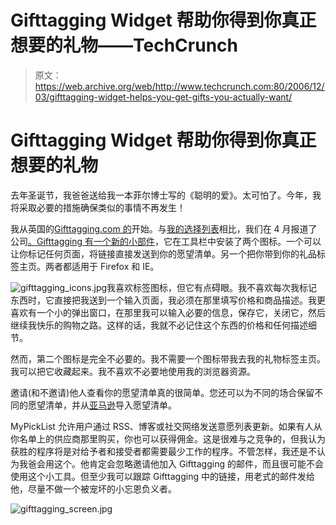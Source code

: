 # Gifttagging Widget 帮助你得到你真正想要的礼物——TechCrunch

> 原文：<https://web.archive.org/web/http://www.techcrunch.com:80/2006/12/03/gifttagging-widget-helps-you-get-gifts-you-actually-want/>

# Gifttagging Widget 帮助你得到你真正想要的礼物

去年圣诞节，我爸爸送给我一本菲尔博士写的《聪明的爱》。太可怕了。今年，我将采取必要的措施确保类似的事情不再发生！

我从英国的[Gifttagging.com 的](https://web.archive.org/web/20210306181734/http://www.gifttagging.com/)开始。与[我的选择列表](https://web.archive.org/web/20210306181734/http://www.mypicklist.com/)相比，我们在 4 月报道了公司[。Gifttagging 有一个新的](https://web.archive.org/web/20210306181734/http://www.beta.techcrunch.com/2006/04/03/two-new-shopping-lists-with-different-goals/)[小部件](https://web.archive.org/web/20210306181734/http://www.gifttagging.com/get/widgetstart)，它在工具栏中安装了两个图标。一个可以让你标记任何页面，将链接直接发送到你的愿望清单。另一个把你带到你的礼品标签主页。两者都适用于 Firefox 和 IE。

![gifttagging_icons.jpg](img/2ae378bc99b4ee8b55ec6489508b918f.png)我喜欢标签图标，但它有点碍眼。我不喜欢每次我标记东西时，它直接把我送到一个输入页面，我必须在那里填写价格和商品描述。我更喜欢有一个小的弹出窗口，在那里我可以输入必要的信息，保存它，关闭它，然后继续我快乐的购物之路。这样的话，我就不必记住这个东西的价格和任何描述细节。

然而，第二个图标是完全不必要的。我不需要一个图标带我去我的礼物标签主页。我可以把它收藏起来。我不喜欢不必要地使用我的浏览器资源。

邀请(和不邀请)他人查看你的愿望清单真的很简单。您还可以为不同的场合保留不同的愿望清单，并从[亚马逊](https://web.archive.org/web/20210306181734/http://www.beta.techcrunch.com/tag/Amazon/)导入愿望清单。

MyPickList 允许用户通过 RSS、博客或社交网络发送意愿列表更新。如果有人从你名单上的供应商那里购买，你也可以获得佣金。这是很难与之竞争的，但我认为获胜的程序将是对给予者和接受者都需要最少工作的程序。不管怎样，我还是不认为我爸会用这个。他肯定会忽略邀请他加入 Gifttagging 的邮件，而且很可能不会使用这个小工具。但至少我可以跟踪 Gifttagging 中的链接，用老式的邮件发给他，尽量不做一个被宠坏的小忘恩负义者。

![gifttagging_screen.jpg](img/af3acdd4eef335646226cec2feceb634.png)